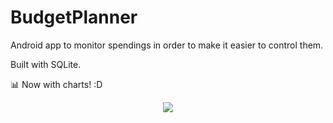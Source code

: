 # BudgetPlanner
Android app to monitor spendings in order to make it easier to control them.

Built with SQLite.

📊 Now with charts! :D

<p align="center"><img src="http://i.imgur.com/pTs1R0F.png"/></p>